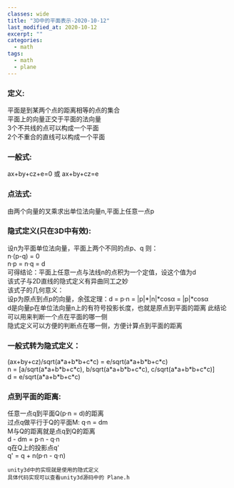 ```yaml
---
classes: wide
title: "3D中的平面表示-2020-10-12"
last_modified_at: 2020-10-12
excerpt: ""
categories:
  - math
tags:
  - math
  - plane
---
```


### 定义:
平面是到某两个点的距离相等的点的集合  
平面上的向量正交于平面的法向量  
3个不共线的点可以构成一个平面  
2个不重合的直线可以构成一个平面  

### 一般式:
ax+by+cz+e=0 或 ax+by+cz=e 

### 点法式:
由两个向量的叉乘求出单位法向量n,平面上任意一点p

### 隐式定义(只在3D中有效):
设n为平面单位法向量，平面上两个不同的点p、q 则：  
n·(p-q) = 0  
n·p = n·q = d  
可得结论：平面上任意一点与法线n的点积为一个定值，设这个值为d  
该式子与2D直线的隐式定义有异曲同工之妙  
该式子的几何意义：  
设p为原点到点p的向量，余弦定理：d = p·n = |p|\*|n|\*cosα = |p|\*cosα  
d是向量p在单位法向量n上的有符号投影长度，也就是原点到平面的距离 
此结论可以用来判断一个点在平面的哪一侧  
隐式定义可以方便的判断点在哪一侧，方便计算点到平面的距离

### 一般式转为隐式定义：
(ax+by+cz)/sqrt(a\*a+b\*b+c\*c) = e/sqrt(a\*a+b\*b+c\*c)  
n = [a/sqrt(a\*a+b\*b+c\*c), b/sqrt(a\*a+b\*b+c\*c), c/sqrt(a\*a+b\*b+c\*c)]  
d = e/sqrt(a\*a+b\*b+c\*c)

### 点到平面的距离:
任意一点q到平面Q(p·n = d)的距离  
过点q做平行于Q的平面M: q·n = dm  
M与Q的距离就是点q到Q的距离  
d - dm = p·n - q·n  
q在Q上的投影点q'  
q' = q + n(p·n - q·n)  

```
unity3d中的实现就是使用的隐式定义
具体代码实现可以查看unity3d源码中的 Plane.h
```
